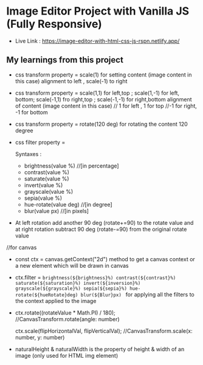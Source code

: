 # Image Editor Project with Vanilla JS (Fully Responsive)

- Live Link : https://image-editor-with-html-css-js-rspn.netlify.app/

## My learnings from this project

- css transform property = scale(1) for setting content (image content in this case) alignment to left , scale(-1) to right

- css transform property = scale(1,1) for left,top ; scale(1,-1) for left, bottom; scale(-1,1) fro right,top ; scale(-1,-1) for right,bottom alignment of content (image content in this case) // 1 for left , 1 for top //-1 for right, -1 for bottom

- css transform property = rotate(120 deg) for rotating the content 120 degree

- css filter property =

  Syntaxes :

  - brightness(value %) //[in percentage]
  - contrast(value %)
  - saturate(value %)
  - invert(value %)
  - grayscale(value %)
  - sepia(value %)
  - hue-rotate(value deg) //[in degree]
  - blur(value px) //[in pixels]

- At left rotation add another 90 deg (rotate+=90) to the rotate value and at right rotation subtract 90 deg (rotate-=90) from the original rotate value

//for canvas

- const ctx = canvas.getContext("2d") method to get a canvas context or a new element which will be drawn in canvas

- ctx.filter = `brightness(${brightness}%) contrast(${contrast}%) saturate(${saturation}%) invert(${inversion}%) grayscale(${grayscale}%) sepia(${sepia}%) hue-rotate(${hueRotate}deg) blur(${Blur}px) ` for applying all the filters to the context applied to the image

- ctx.rotate((rotateValue \* Math.PI) / 180);
  //CanvasTransform.rotate(angle: number)

  ctx.scale(flipHorizontalVal, flipVerticalVal);
  //CanvasTransform.scale(x: number, y: number)

- naturalHeight & naturalWidth is the property of height & width of an image (only used for HTML img element)
